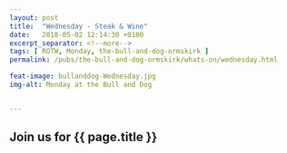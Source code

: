 ```yaml
---
layout: post
title:  "Wednesday - Steak & Wine"
date:   2018-05-02 12:14:30 +0100
excerpt_separator: <!--more-->
tags: [ ROTW, Monday, the-bull-and-dog-ormskirk ]
permalink: /pubs/the-bull-and-dog-ormskirk/whats-on/wednesday.html

feat-image: bullanddog-Wednesday.jpg
img-alt: Monday at the Bull and Dog


---
```


<h2>Join us for {{ page.title }}</h2>